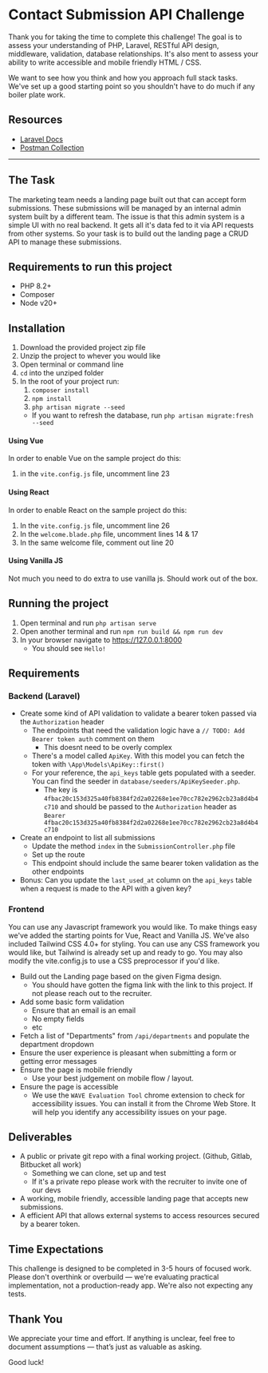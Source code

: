# Contact Submission API Challenge

Thank you for taking the time to complete this challenge! The goal is to assess your understanding of PHP, Laravel, RESTful API design, middleware, validation, database relationships. It's also ment to assess your ability to write accessible and mobile friendly HTML / CSS.

We want to see how you think and how you approach full stack tasks. We've set up a good starting point so you shouldn't have to do much if any boiler plate work.

## Resources
- [Laravel Docs](https://laravel.com/docs)
- [Postman Collection](https://assets.thryv.com/static/downloads/Full%20Stack%20Interview%20Challenge.postman_collection.json)

---

## The Task
The marketing team needs a landing page built out that can accept form submissions. These submissions will be managed by an internal admin system built by a different team. The issue is that this admin system is a simple UI with no real backend. It gets all it's data fed to it via API requests from other systems. So your task is to build out the landing page a CRUD API to manage these submissions.

## Requirements to run this project
- PHP 8.2+
- Composer
- Node v20+

## Installation
1) Download the provided project zip file
1) Unzip the project to whever you would like
1) Open terminal or command line
1) `cd` into the unziped folder
1) In the root of your project run:
	1) `composer install`
	1) `npm install`
	1) `php artisan migrate --seed`
    - If you want to refresh the database, run `php artisan migrate:fresh --seed`

#### Using Vue
In order to enable Vue on the sample project do this:
1) in the `vite.config.js` file, uncomment line 23

#### Using React
In order to enable React on the sample project do this:
1) In the `vite.config.js` file, uncomment line 26
1) In the `welcome.blade.php` file, uncomment lines 14 & 17
1) In the same welcome file, comment out line 20

#### Using Vanilla JS
Not much you need to do extra to use vanilla js. Should work out of the box.

## Running the project
1) Open terminal and run `php artisan serve`
1) Open another terminal and run `npm run build && npm run dev`
1) In your browser navigate to https://127.0.0.1:8000
	- You should see `Hello!`

## Requirements

### Backend (Laravel)
- Create some kind of API validation to validate a bearer token passed via the `Authorization` header
  - The endpoints that need the validation logic have a `// TODO: Add Bearer token auth` comment on them
      - This doesnt need to be overly complex 
  - There's a model called `ApiKey`. With this model you can fetch the token with `\App\Models\ApiKey::first()`
  - For your reference, the `api_keys` table gets populated with a seeder. You can find the seeder in `database/seeders/ApiKeySeeder.php`.
    - The key is `4fbac20c153d325a40fb8384f2d2a02268e1ee70cc782e2962cb23a8d4b4c710` and should be passed to the `Authorization` header as `Bearer 4fbac20c153d325a40fb8384f2d2a02268e1ee70cc782e2962cb23a8d4b4c710`
- Create an endpoint to list all submissions
  - Update the method `index` in the `SubmissionController.php` file
  - Set up the route
  - This endpoint should include the same bearer token validation as the other endpoints
- Bonus: Can you update the `last_used_at` column on the `api_keys` table when a request is made to the API with a given key?

### Frontend
You can use any Javascript framework you would like. To make things easy we've added the starting points for Vue, React and Vanilla JS. We've also included Tailwind CSS 4.0+ for styling. You can use any CSS framework you would like, but Tailwind is already set up and ready to go. You may also modify the vite.config.js to use a CSS preprocessor if you'd like.
- Build out the Landing page based on the given Figma design.
	- You should have gotten the figma link with the link to this project. If not please reach out to the recruiter.
- Add some basic form validation
	- Ensure that an email is an email
	- No empty fields
	- etc
- Fetch a list of "Departments" from `/api/departments` and populate the department dropdown
- Ensure the user experience is pleasant when submitting a form or getting error messages
- Ensure the page is mobile friendly
  - Use your best judgement on mobile flow / layout.
- Ensure the page is accessible
  - We use the `WAVE Evaluation Tool` chrome extension to check for accessibility issues. You can install it from the Chrome Web Store. It will help you identify any accessibility issues on your page.

## Deliverables
- A public or private git repo with a final working project. (Github, Gitlab, Bitbucket all work)
	- Something we can clone, set up and test
	- If it's a private repo please work with the recruiter to invite one of our devs    
- A working, mobile friendly, accessible landing page that accepts new submissions.
- A efficient API that allows external systems to access resources secured by a bearer token.

## Time Expectations
This challenge is designed to be completed in 3-5 hours of focused work. Please don't overthink or overbuild — we're evaluating practical implementation, not a production-ready app. We're also not expecting any tests.

## Thank You
We appreciate your time and effort. If anything is unclear, feel free to document assumptions — that’s just as valuable as asking.

Good luck!
